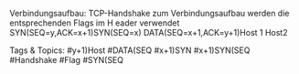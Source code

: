 Verbindungsaufbau: TCP-Handshake
zum Verbindungsaufbau werden die entsprechenden Flags im H eader
verwendet
SYN(SEQ=y,ACK=x+1)SYN(SEQ=x)
DATA(SEQ=x+1,ACK=y+1)Host 1 Host2

   Tags & Topics:
   #y+1)Host
   #DATA(SEQ
   #x+1)SYN
   #x+1)SYN(SEQ
   #Handshake
   #Flag
   #SYN(SEQ